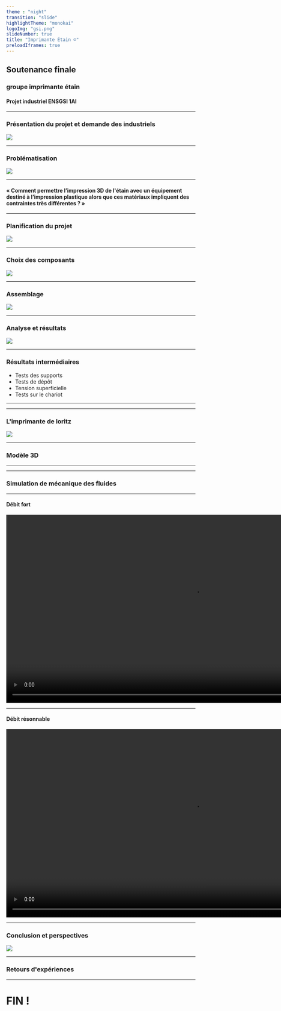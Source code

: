 ```yaml
---
theme : "night"
transition: "slide"
highlightTheme: "monokai"
logoImg: "gsi.png"
slideNumber: true
title: "Imprimante Étain ☺"
preloadIframes: true
---
```


## Soutenance finale
### groupe imprimante étain
#### Projet industriel ENSGSI 1AI


---

### Présentation du projet et demande des industriels

![](2020-06-17-13-14-12.png)


---

### Problématisation

![](2020-06-17-13-17-00.png)


---

#### « Comment permettre l’impression 3D de l'étain avec un équipement destiné à l’impression plastique alors que ces matériaux impliquent des contraintes très différentes ? »

---

### Planification du projet


![](2020-06-17-13-25-16.png)


---

### Choix des composants

![](2020-06-17-13-26-16.png)



---

### Assemblage

![](2020-06-17-13-29-09.png)


---

### Analyse et résultats

![](2020-06-17-13-32-03.png)

---


### Résultats intermédiaires
 - Tests  des supports
 - Tests de dépôt
 - Tension superficielle
 - Tests sur le chariot


---

<link rel="preload" href="https://gltf-viewer.donmccurdy.com#kiosk=true&amp;model=https://cremesalade.github.io/prez/imprimante/chariot293_1_light.gltf" as="document">

<!-- .slide: data-background-iframe = "https://gltf-viewer.donmccurdy.com#kiosk=true&amp;model=https://cremesalade.github.io/prez/imprimante/chariot293_1_light.gltf" -->

---


### L'imprimante de loritz

![](2020-06-17-13-33-42.png)

---

### Modèle 3D

---

<link rel="preload" href="https://gltf-viewer.donmccurdy.com#kiosk=true&amp;model=https://cremesalade.github.io/prez/imprimante/printer.gltf" as="document">

<!-- .slide: data-background-iframe = "https://gltf-viewer.donmccurdy.com#kiosk=true&amp;model=https://cremesalade.github.io/prez/imprimante/printer.gltf" -->

---

### Simulation de mécanique des fluides

---

#### Débit fort

<video controls loop height="500">
<source src="https://cremesalade.github.io/prez/imprimante/s1.mp4" type="video/mp4">
</video>

---

#### Débit résonnable

<video controls loop height="500">
<source src="https://cremesalade.github.io/prez/imprimante/s2.mp4" type="video/mp4">
</video>

---

### Conclusion et perspectives  

![](2020-06-17-13-42-34.png)

---

### Retours d'expériences

---



# FIN !